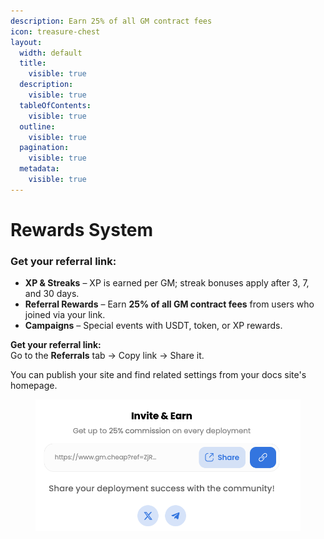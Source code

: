 ```yaml
---
description: Earn 25% of all GM contract fees
icon: treasure-chest
layout:
  width: default
  title:
    visible: true
  description:
    visible: true
  tableOfContents:
    visible: true
  outline:
    visible: true
  pagination:
    visible: true
  metadata:
    visible: true
---
```


# Rewards System

### **Get your referral link:**

* **XP & Streaks** – XP is earned per GM; streak bonuses apply after 3, 7, and 30 days.
* **Referral Rewards** – Earn **25% of all GM contract fees** from users who joined via your link.
* **Campaigns** – Special events with USDT, token, or XP rewards.

**Get your referral link:**\
Go to the **Referrals** tab → Copy link → Share it.

You can publish your site and find related settings from your docs site's homepage.

<figure><img src="../.gitbook/assets/Screenshot 2025-08-08 at 13.53.19.png" alt="" width="563"><figcaption></figcaption></figure>
